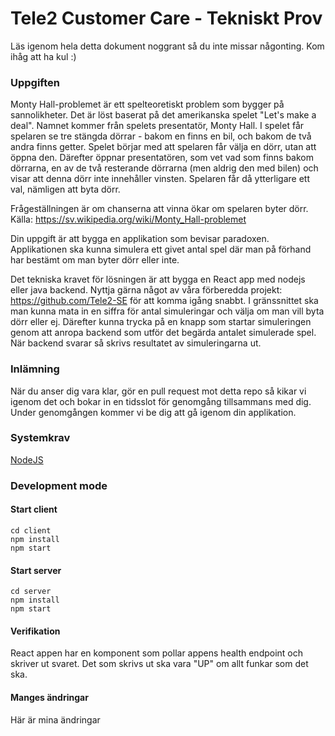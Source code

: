# Tele2 Customer Care - Tekniskt Prov

Läs igenom hela detta dokument noggrant så du inte missar någonting. Kom ihåg att ha kul :)

### Uppgiften
Monty Hall-problemet är ett spelteoretiskt problem som bygger på sannolikheter. Det är löst baserat på det amerikanska spelet "Let's make a deal". Namnet kommer från spelets presentatör, Monty Hall.
I spelet får spelaren se tre stängda dörrar - bakom en finns en bil, och bakom de två andra finns getter. Spelet börjar med att spelaren får välja en dörr, utan att öppna den. Därefter öppnar presentatören, som vet vad som finns bakom dörrarna, en av de två resterande dörrarna (men aldrig den med bilen) och visar att denna dörr inte innehåller vinsten. Spelaren får då ytterligare ett val, nämligen att byta dörr.

Frågeställningen är om chanserna att vinna ökar om spelaren byter dörr. Källa: https://sv.wikipedia.org/wiki/Monty_Hall-problemet

Din uppgift är att bygga en applikation som bevisar paradoxen. Applikationen ska kunna simulera ett givet antal spel där man på förhand har bestämt om man byter dörr eller inte.

Det tekniska kravet för lösningen är att bygga en React app med nodejs eller java backend. Nyttja gärna något av våra förberedda projekt: https://github.com/Tele2-SE för att komma igång snabbt. I gränssnittet ska man kunna mata in en siffra för antal simuleringar och välja om man vill byta dörr eller ej. Därefter kunna trycka på en knapp som startar simuleringen genom att anropa backend som utför det begärda antalet simulerade spel. När backend svarar så skrivs resultatet av simuleringarna ut.

### Inlämning
När du anser dig vara klar, gör en pull request mot detta repo så kikar vi igenom det och bokar in en tidsslot för genomgång tillsammans med dig. Under genomgången kommer vi be dig att gå igenom din applikation.


### Systemkrav
[NodeJS](https://nodejs.org)


### Development mode
#### Start client
```
cd client
npm install
npm start
```

#### Start server
```
cd server
npm install
npm start
```

#### Verifikation
React appen har en komponent som pollar appens health endpoint och skriver ut svaret. Det som skrivs ut ska vara "UP" om allt funkar som det ska.

#### Manges ändringar

Här är mina ändringar